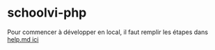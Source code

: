 # schoolvi-php

Pour commencer à développer en local, il faut remplir les étapes dans <a href="https://github.com/arnaudskovich2/schoolvi-php/requiredForStarting/help.md">help.md ici</a>
